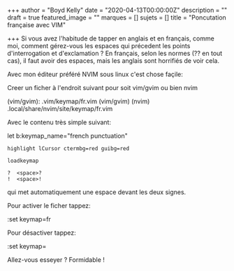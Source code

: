 +++
author = "Boyd Kelly"
date = "2020-04-13T00:00:00Z"
description = ""
draft = true
featured_image = ""
marques = []
sujets = []
title = "Poncutation française avec VIM"

+++
Si vous avez l'habitude de tapper en anglais et en français, comme moi, comment gérez-vous les espaces qui précedent les points d'interrogation et d'exclamation ?  En français, selon les normes (??  en tout cas), il faut avoir des espaces, mais les anglais sont horrifiés de voir cela.

Avec mon éditeur préféré NVIM sous linux c'est chose façile:

Creer un ficher à l'endroit suivant pour soit vim/gvim ou bien nvim

(vim/gvim): .vim/keymap/fr.vim (vim/gvim) 
(nvim) .local/share/nvim/site/keymap/fr.vim 

Avec le contenu très simple suivant:

let b:keymap_name="french punctuation"
    
    highlight lCursor ctermbg=red guibg=red
    
    loadkeymap
    
    ?  <space>?
    !  <space>!
    
qui met automatiquement une espace devant les deux signes.

Pour activer le ficher tappez:

:set keymap=fr

Pour désactiver tappez:

:set keymap=

Allez-vous esseyer ?  Formidable !

